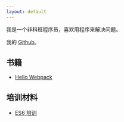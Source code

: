 ```yaml
---
layout: default
---
```


我是一个非科班程序员，喜欢用程序来解决问题。

我的 [Github](https://github.com/liuzhuan)。

## 书籍
- [Hello Webpack](https://www.gitbook.com/book/liuzhuan/hello-webpack/details)

## 培训材料
- [ES6 培训](https://github.com/liuzhuan/es6-training)